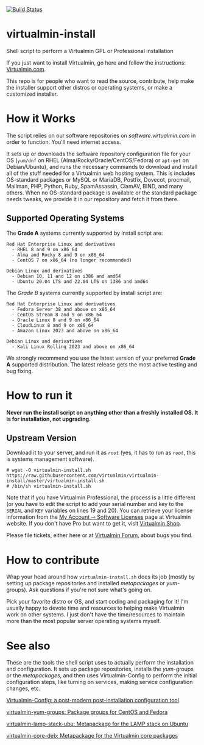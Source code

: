[![Build Status](https://travis-ci.com/virtualmin/virtualmin-install.svg?branch=master)](https://app.travis-ci.com/github/virtualmin/virtualmin-install)

# virtualmin-install
Shell script to perform a Virtualmin GPL or Professional installation

If you just want to install Virtualmin, go here and follow the instructions: [Virtualmin.com](https://www.virtualmin.com/download).

This repo is for people who want to read the source, contribute, help make the installer support other distros or operating systems, or make a customized installer.

# How it Works
The script relies on our software repositories on _software.virtualmin.com_ in order to function. You'll need internet access.

It sets up or downloads the software repository configuration file for your OS (`yum/dnf` on RHEL (Alma/Rocky/Oracle/CentOS/Fedora) or 
`apt-get` on Debian/Ubuntu), and runs the necessary commands to download and install all of the stuff needed for a
Virtualmin web hosting system. This is includes OS-standard packages or MySQL or MariaDB, Postfix, Dovecot, procmail,
Mailman, PHP, Python, Ruby, SpamAssassin, ClamAV, BIND, and many others. When no OS-standard package is available or
the standard package needs tweaks, we provide it in our repository and fetch it from there.

## Supported Operating Systems

The **Grade A** systems currently supported by install script are:

    Red Hat Enterprise Linux and derivatives
      - RHEL 8 and 9 on x86_64
      - Alma and Rocky 8 and 9 on x86_64
      - CentOS 7 on x86_64 (no longer recommended)
      
    Debian Linux and derivatives
      - Debian 10, 11 and 12 on i386 and amd64
      - Ubuntu 20.04 LTS and 22.04 LTS on i386 and amd64

The _Grade B_ systems currently supported by install script are:

    Red Hat Enterprise Linux and derivatives
      - Fedora Server 38 and above on x86_64
      - CentOS Stream 8 and 9 on x86_64
      - Oracle Linux 8 and 9 on x86_64
      - CloudLinux 8 and 9 on x86_64
      - Amazon Linux 2023 and above on x86_64
  
    Debian Linux and derivatives
      - Kali Linux Rolling 2023 and above on x86_64

We strongly recommend you use the latest version of your preferred **Grade A** supported distribution. The latest release gets the most active testing and bug fixing.

# How to run it

**Never run the install script on anything other than a freshly installed OS. It is for installation, not upgrading.**

## Upstream Version

Download it to your server, and run it as _`root`_ (yes, it has to run as _`root`_, this is systems management software).

    # wget -O virtualmin-install.sh https://raw.githubusercontent.com/virtualmin/virtualmin-install/master/virtualmin-install.sh
    # /bin/sh virtualmin-install.sh

Note that if you have Virtualmin Professional, the process is a little different (or you have to edit the script to add your serial number and key to the `SERIAL` and `KEY` variables on lines 19 and 20). You can retrieve your license information from the [My Account ⇾ Software Licenses](https://www.virtualmin.com/account/software-licenses/) page at Virtualmin website. If you don't have Pro but want to get it, visit [Virtualmin Shop](https://www.virtualmin.com/product-category/virtualmin).

Please file tickets, either here or at [Virtualmin Forum](https://forum.virtualmin.com), about bugs you find.

# How to contribute

Wrap your head around how `virtualmin-install.sh` does its job (mostly by setting up package repositories and installed _metapackages_ or _yum_-groups). Ask questions if you're not sure what's going on.

Pick your favorite distro or OS, and start coding and packaging for it! I'm usually happy to devote time and resources to helping make Virtualmin work on other systems. I just don't have the time/resources to maintain more than the most popular server operating systems myself.

# See also

These are the tools the shell script uses to actually perform the installation and configuration. It sets up package repositories, installs the _yum_-groups or the _metapackages_, and then uses Virtualmin-Config to perform the initial configuration steps, like turning on services, making service configuration changes, etc.

[Virtualmin-Config: a post-modern post-installation configuration tool](https://github.com/virtualmin/Virtualmin-Config)

[virtualmin-yum-groups: Package groups for CentOS and Fedora](https://github.com/virtualmin/virtualmin-yum-groups)

[virtualmin-lamp-stack-ubu: Metapackage for the LAMP stack on Ubuntu](https://github.com/virtualmin/virtualmin-lamp-stack-ubu)

[virtualmin-core-deb: Metapackage for the Virtualmin core packages](https://github.com/virtualmin/virtualmin-core-deb)
